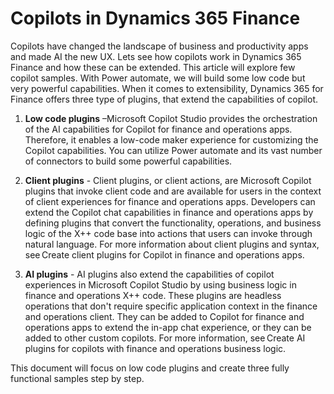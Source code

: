 # Copilots in Dynamics 365 Finance 

Copilots have changed the landscape of business and productivity apps and made AI the new UX. Lets see how copilots work in Dynamics 365 Finance and how these can be extended. This article will explore few copilot samples. With Power automate, we will build some low code but very powerful capabilities. When it comes to extensibility, Dynamics 365 for Finance offers three type of plugins, that extend the capabilities of copilot. 

1. **Low code plugins** –Microsoft Copilot Studio provides the orchestration of the AI capabilities for Copilot for finance and operations apps. Therefore, it enables a low-code maker experience for customizing the Copilot capabilities. You can utilize Power automate and its vast number of connectors to build some powerful capabilities.  

2. **Client plugins** - Client plugins, or client actions, are Microsoft Copilot plugins that invoke client code and are available for users in the context of client experiences for finance and operations apps. Developers can extend the Copilot chat capabilities in finance and operations apps by defining plugins that convert the functionality, operations, and business logic of the X++ code base into actions that users can invoke through natural language. For more information about client plugins and syntax, see Create client plugins for Copilot in finance and operations apps. 

3. **AI plugins** - AI plugins also extend the capabilities of copilot experiences in Microsoft Copilot Studio by using business logic in finance and operations X++ code. These plugins are headless operations that don't require specific application context in the finance and operations client. They can be added to Copilot for finance and operations apps to extend the in-app chat experience, or they can be added to other custom copilots. For more information, see Create AI plugins for copilots with finance and operations business logic. 

 

This document will focus on low code plugins and create three fully functional samples step by step. 
